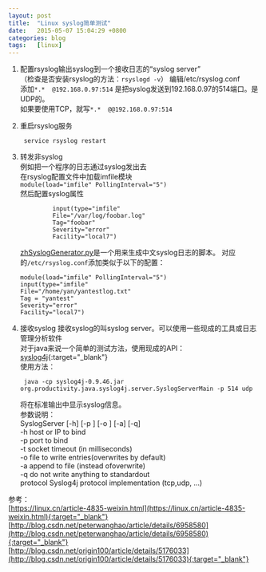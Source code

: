 ```yaml
---
layout: post
title:  "Linux syslog简单测试"
date:   2015-05-07 15:04:29 +0800
categories: blog
tags:   [linux]
---
```

1. 配置rsyslog输出syslog到一个接收日志的“syslog server”         
  （检查是否安装rsyslog的方法：`rsyslogd -v`）
   编辑/etc/rsyslog.conf              
   添加`*.*  @192.168.0.97:514`  是把syslog发送到192.168.0.97的514端口。是UDP的。             
   如果要使用TCP，就写`*.*  @@192.168.0.97:514`                   

2. 重启rsyslog服务
   
        service rsyslog restart 

3. 转发非syslog        
    例如把一个程序的日志通过syslog发出去       
    在rsyslog配置文件中加载imfile模块     
         `module(load="imfile" PollingInterval="5") `           
    然后配置syslog属性  
      
                input(type="imfile"
                File="/var/log/foobar.log"
                Tag="foobar"
                Severity="error"
                Facility="local7")
                
    [zhSyslogGenerator.py](https://github.com/snowyxx/MyTest/blob/master/zhSyslogGenerator.py)是一个用来生成中文syslog日志的脚本。
    对应的`/etc/rsyslog.conf`添加类似于以下的配置：
    ```shell
    module(load="imfile" PollingInterval="5")
    input(type="imfile"
    File="/home/yan/yantestlog.txt"
    Tag = "yantest"
    Severity="error"
    Facility="local7")
    ```

4. 接收syslog
    接收syslog的叫syslog server。可以使用一些现成的工具或日志管理分析软件                
    对于java来说一个简单的测试方法，使用现成的API：[syslog4j](https://github.com/syslog4j/syslog4j){:target="_blank"}     
    使用方法：
               
        java -cp syslog4j-0.9.46.jar org.productivity.java.syslog4j.server.SyslogServerMain -p 514 udp
     
     将在标准输出中显示syslog信息。         
     参数说明：      
            SyslogServer [-h] [-p ] [-o ] [-a] [-q]         
            -h    host or IP to bind        
            -p    port to bind          
            -t socket timeout (in milliseconds)             
            -o    file to write entries(overwrites by default)      
            -a           append to file (instead ofoverwrite)   
            -q           do not write anything to standardout   
            protocol     Syslog4j protocol implementation (tcp,udp, ...)            

参考：         
[https://linux.cn/article-4835-weixin.html](https://linux.cn/article-4835-weixin.html){:target="_blank"}            
[http://blog.csdn.net/peterwanghao/article/details/6958580](http://blog.csdn.net/peterwanghao/article/details/6958580){:target="_blank"}        
[http://blog.csdn.net/origin100/article/details/5176033](http://blog.csdn.net/origin100/article/details/5176033){:target="_blank"}